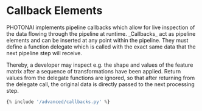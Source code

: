 <h1>Callback Elements</h1>
PHOTONAI implements pipeline callbacks which allow for live inspection of the data flowing through the 
pipeline at runtime. _Callbacks_ act as pipeline elements and can be inserted at any point within the pipeline. 
They must define a function delegate which is called with the exact same data that the next pipeline step will receive. 

Thereby, a developer may inspect e.g. the shape and values of the feature matrix after a sequence of 
transformations have been applied. Return values from the delegate functions are ignored, 
so that after returning from the delegate call, the original data is directly passed to the next processing step.

```python hl_lines="7-8 33"
{% include '/advanced/callbacks.py' %}
```